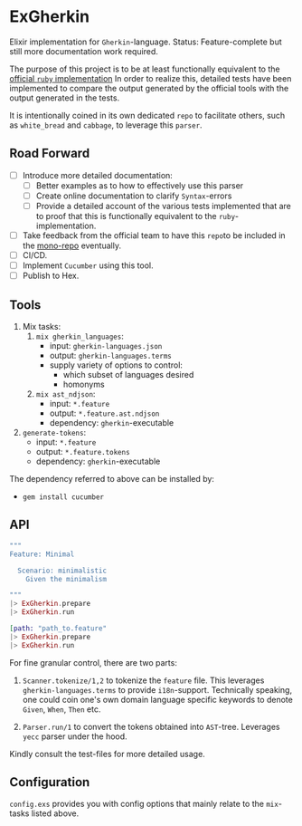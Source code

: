 # ExGherkin

Elixir implementation for `Gherkin`-language.
Status: Feature-complete but still more documentation work required.

The purpose of this project is to be at least functionally equivalent to
the [official `ruby` implementation](https://github.com/cucumber/cucumber/tree/master/gherkin/ruby)
In order to realize this, detailed tests have been implemented to compare
the output generated by the official tools with the output generated in
the tests.

It is intentionally coined in its own dedicated `repo` to facilitate
others, such as `white_bread` and `cabbage`, to leverage this `parser`.

## Road Forward
* [ ] Introduce more detailed documentation:
    * [ ] Better examples as to how to effectively use this parser
    * [ ] Create online documentation to clarify `Syntax`-errors
    * [ ] Provide a detailed account of the various tests implemented
    that are to proof that this is functionally equivalent to the `ruby`-
    implementation.
* [ ] Take feedback from the official team to have this `repo`to be
included in the [mono-repo](https://github.com/cucumber/cucumber)
eventually.
* [ ] CI/CD.
* [ ] Implement `Cucumber` using this tool.
* [ ] Publish to Hex.

## Tools

1. Mix tasks:
    1. `mix gherkin_languages`:
       * input: `gherkin-languages.json`
       * output: `gherkin-languages.terms`
       * supply variety of options to control:
         * which subset of languages desired
         * homonyms
    2. `mix ast_ndjson`:
       * input: `*.feature`
       * output: `*.feature.ast.ndjson`
       * dependency: `gherkin`-executable
2. `generate-tokens`:
   * input: `*.feature`
   * output: `*.feature.tokens`
   * dependency: `gherkin`-executable

The dependency referred to above can be installed by:
* `gem install cucumber`

## API
```elixir
"""
Feature: Minimal

  Scenario: minimalistic
    Given the minimalism

"""
|> ExGherkin.prepare
|> ExGherkin.run
```

```elixir
[path: "path_to.feature"
|> ExGherkin.prepare
|> ExGherkin.run
```

For fine granular control, there are two parts:

1. `Scanner.tokenize/1,2` to tokenize the `feature` file. This leverages
`gherkin-languages.terms` to provide `i18n`-support. Technically
speaking, one could coin one's own domain language specific keywords to
denote `Given`, `When`, `Then` etc.

2. `Parser.run/1` to convert the tokens obtained into `AST`-tree.
Leverages `yecc` parser under the hood.


Kindly consult the test-files for more detailed usage.

## Configuration
`config.exs` provides you with config options that mainly relate to the
`mix`-tasks listed above.